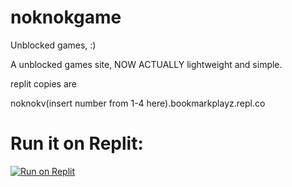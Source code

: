 # noknokgame
Unblocked games, :)

A unblocked games site, NOW ACTUALLY lightweight and simple. 

replit copies are

noknokv(insert number from 1-4 here).bookmarkplayz.repl.co

<h1> Run it on Replit: </h1>
<a target="_blank" href="https://replit.com/github/shartlordyt/noknokgame"><img alt="Run on Replit" src="https://binbashbanana.github.io/deploy-buttons/buttons/remade/replit.svg"></a>



